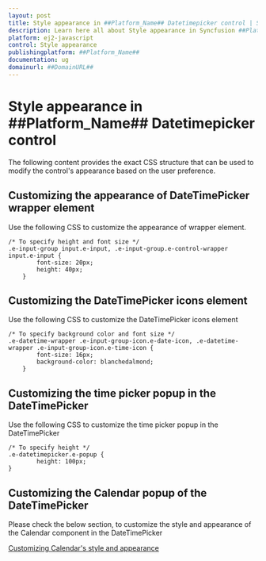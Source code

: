```yaml
---
layout: post
title: Style appearance in ##Platform_Name## Datetimepicker control | Syncfusion
description: Learn here all about Style appearance in Syncfusion ##Platform_Name## Datetimepicker control of Syncfusion Essential JS 2 and more.
platform: ej2-javascript
control: Style appearance 
publishingplatform: ##Platform_Name##
documentation: ug
domainurl: ##DomainURL##
---
```


# Style appearance in ##Platform_Name## Datetimepicker control

The following content provides the exact CSS structure that can be used to modify the control's appearance based on the user preference.

## Customizing the appearance of DateTimePicker wrapper element

Use the following CSS to customize the appearance of wrapper element.

```
/* To specify height and font size */
.e-input-group input.e-input, .e-input-group.e-control-wrapper input.e-input {
        font-size: 20px;
        height: 40px;
    }
```

## Customizing the DateTimePicker icons element

Use the following CSS to customize the DateTimePicker icons element

```
/* To specify background color and font size */
.e-datetime-wrapper .e-input-group-icon.e-date-icon, .e-datetime-wrapper .e-input-group-icon.e-time-icon {
        font-size: 16px;
        background-color: blanchedalmond;
    }
```

## Customizing the time picker popup in the DateTimePicker

Use the following CSS to customize the time picker popup in the DateTimePicker

```
/* To specify height */
.e-datetimepicker.e-popup {
        height: 100px;
}
```

## Customizing the Calendar popup of the DateTimePicker

Please check the below section, to customize the style and appearance of the Calendar component in the DateTimePicker

[Customizing Calendar's style and appearance](../calendar/style-appearance/)